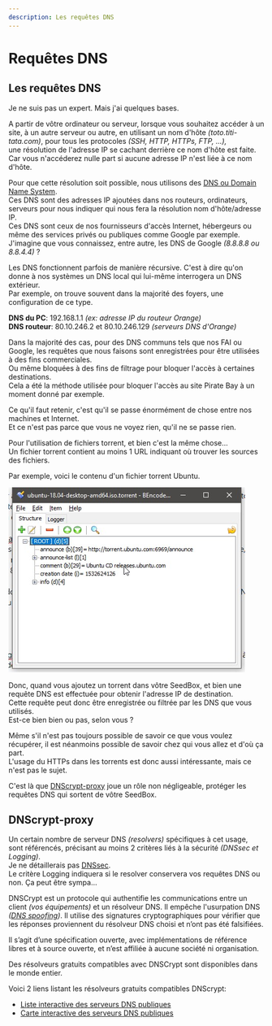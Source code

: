 ```yaml
---
description: Les requêtes DNS
---
```


# Requêtes DNS

## Les requêtes DNS

Je ne suis pas un expert. Mais j'ai quelques bases.

A partir de vôtre ordinateur ou serveur, lorsque vous souhaitez accéder à un site, à un autre serveur ou autre, en utilisant un nom d'hôte _\(toto.titi-tata.com\)_, pour tous les protocoles _\(SSH, HTTP, HTTPs, FTP, ...\),_   
une résolution de l'adresse IP se cachant derrière ce nom d'hôte est faite.  
Car vous n'accéderez nulle part si aucune adresse IP n'est liée à ce nom d'hôte.

Pour que cette résolution soit possible, nous utilisons des [DNS ou Domain Name System](https://fr.wikipedia.org/wiki/Domain_Name_System).  
Ces DNS sont des adresses IP ajoutées dans nos routeurs, ordinateurs, serveurs pour nous indiquer qui nous fera la résolution nom d'hôte/adresse IP.  
Ces DNS sont ceux de nos fournisseurs d'accès Internet, hébergeurs ou même des services privés ou publiques comme Google par exemple.  
J'imagine que vous connaissez, entre autre, les DNS de Google _\(8.8.8.8 ou 8.8.4.4\)_ ?

Les DNS fonctionnent parfois de manière récursive. C'est à dire qu'on donne à nos systèmes un DNS local qui lui-même interrogera un DNS extérieur.  
Par exemple, on trouve souvent dans la majorité des foyers, une configuration de ce type.

**DNS du PC**: 192.168.1.1 _\(ex: adresse IP du routeur Orange\)_  
**DNS routeur**: 80.10.246.2 et 80.10.246.129 _\(serveurs DNS d'Orange\)_

Dans la majorité des cas, pour des DNS communs tels que nos FAI ou Google, les requêtes que nous faisons sont enregistrées pour être utilisées à des fins commerciales.  
Ou même bloquées à des fins de filtrage pour bloquer l'accès à certaines destinations.  
Cela a été la méthode utilisée pour bloquer l'accès au site Pirate Bay à un moment donné par exemple.

Ce qu'il faut retenir, c'est qu'il se passe énormément de chose entre nos machines et Internet.  
Et ce n'est pas parce que vous ne voyez rien, qu'il ne se passe rien.

Pour l'utilisation de fichiers torrent, et bien c'est la même chose...  
Un fichier torrent contient au moins 1 URL indiquant où trouver les sources des fichiers.

Par exemple, voici le contenu d'un fichier torrent Ubuntu.

![Edition d&apos;un fichier torrent avec BEncode Editor](../.gitbook/assets/torrent_edit.jpg)

Donc, quand vous ajoutez un torrent dans vôtre SeedBox, et bien une requête DNS est effectuée pour obtenir l'adresse IP de destination.  
Cette requête peut donc être enregistrée ou filtrée par les DNS que vous utilisés.  
Est-ce bien bien ou pas, selon vous ?

Même s'il n'est pas toujours possible de savoir ce que vous voulez récupérer, il est néanmoins possible de savoir chez qui vous allez et d'où ça part.  
L'usage du HTTPs dans les torrents est donc aussi intéressante, mais ce n'est pas le sujet.

C'est là que [DNScrypt-proxy](https://dnscrypt.info/) joue un rôle non négligeable, protéger les requêtes DNS qui sortent de vôtre SeedBox.

## DNScrypt-proxy

Un certain nombre de serveur DNS _\(resolvers\)_ spécifiques à cet usage, sont référencés, précisant au moins 2 critères liés à la sécurité _\(DNSsec et Logging\)_.  
Je ne détaillerais pas [DNSsec](https://fr.wikipedia.org/wiki/Domain_Name_System_Security_Extensions).  
Le critère Logging indiquera si le resolver conservera vos requêtes DNS ou non. Ça peut être sympa...

DNSCrypt est un protocole qui authentifie les communications entre un client _\(vos équipements\)_ et un résolveur DNS. Il empêche l'usurpation DNS _\(_[_DNS spoofing_](https://www.securiteinfo.com/attaques/hacking/dnsspoofing.shtml)_\)_. Il utilise des signatures cryptographiques pour vérifier que les réponses proviennent du résolveur DNS choisi et n’ont pas été falsifiées.

Il s’agit d’une spécification ouverte, avec implémentations de référence libres et à source ouverte, et n’est affiliée à aucune société ni organisation.

Des résolveurs gratuits compatibles avec DNSCrypt sont disponibles dans le monde entier.

Voici 2 liens listant les résolveurs gratuits compatibles DNScrypt:

* [Liste interactive des serveurs DNS publiques](https://dnscrypt.info/public-servers)
* [Carte interactive des serveurs DNS publiques](https://dnscrypt.info/map)

